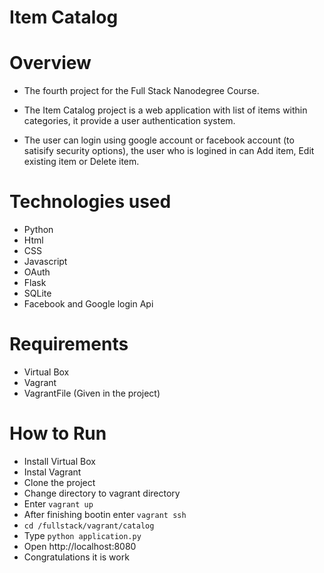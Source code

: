 # Item Catalog

# Overview
* The fourth project for the Full Stack Nanodegree Course.

* The Item Catalog project is a web application with list of items within categories, it provide a user authentication system.

* The user can login using google account or facebook account (to satisify security options), the user who is logined in can Add item, Edit existing item or Delete item.

# Technologies used
- Python
- Html
- CSS
- Javascript
- OAuth
- Flask
- SQLite
- Facebook and Google login Api

# Requirements
- Virtual Box
- Vagrant
- VagrantFile (Given in the project)


# How to Run
- Install Virtual Box
- Instal Vagrant
- Clone the project
- Change directory to vagrant directory
- Enter ```vagrant up```
- After finishing bootin enter ```vagrant ssh```
- ```cd /fullstack/vagrant/catalog```
- Type ```python application.py```
- Open http://localhost:8080
- Congratulations it is work
